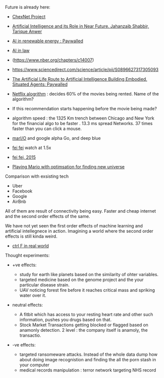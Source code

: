 
Future is already here: 
- [ChexNet Project](https://stanfordmlgroup.github.io/projects/chexnet/)
-  [Artificial Intelligence and its Role in Near Future. Jahanzaib Shabbir, Tarique Anwer](https://arxiv.org/abs/1804.01396)
-  [AI in renewable energy : Paywalled](https://www.sciencedirect.com/science/article/pii/S136403211730518X)
-  [AI in law](http://lib.hpu.edu.vn/handle/123456789/30701) 
-  (https://www.nber.org/chapters/c14007)
-  https://www.sciencedirect.com/science/article/pii/S0896627317305093
-  [The Artificial Life Route to Artificial Intelligence Building Embodied, Situated Agents: Paywalled](https://www.taylorfrancis.com/books/e/9781351001878)

-   [Netflix alogrithm](https://www.semanticscholar.org/paper/The-Netflix-Recommender-System%3A-Algorithms%2C-Value%2C-Gomez-Uribe-Hunt/e9dd899f0e599eafb4fe47696c83d07d971c0088) : decides 60% of the movies being rented. Name of the algorithm? 

- If this recommendation starts happening before the movie being made?  

- algorithm speed : the 1325 Km trench between Chicago and New York for the financial algo to be faster .  13.3 ms spread Networks. 37 times faster than you can click a mouse. 

- [marI/O](https://www.youtube.com/watch?v=qv6UVOQ0F44) and google alpha Go, and deep blue 
- [fei fei](https://youtu.be/XlnbNFW2tX8?t=68) watch at 1.5x
- [fei fei, 2015](https://www.youtube.com/watch?v=40riCqvRoMs)
- [Playing Mario with optimsation for finding new universe](https://arxiv.org/pdf/1705.05363.pdf)



Comparison with exsisting tech 
- Uber 
- Facebook
- Google 
- AirBnb

All of them are result of connectivity being easy. Faster and cheap internet and the second order effects of the same. 

We have not yet seen the first order effects of machine learning and artificial intellegnece in action. 
Imagining a world where the second order effects is still kinda weird. 
 - [ctrl F in real world](https://twitter.com/rrhoover/status/1060811172067328006)


Thought experiments: 

- +ve effects: 
   - study for earth like planets based on the similarity of ohter variables. 
   - targeted medicine based on the genome project and the your particular disease strain.
   - UAV noticing forest fire before it reaches critical mass and spriking water over it. 

- neutral effects:
   - A fitbit which has access to your resting heart rate and other such information, pushes you drugs based on that. 
   - Stock Market Transactions getting blocked or flagged based on anamonly detection. 2 level : the company itself is anamoly, the transactio. 


- -ve effects: 
   - targeted ransomeware attacks. Instead of the whole data dump how about doing image recognistion and finding the all the porn stash in your computer 
   - medical records manipulation : terror network targeting NHS record
